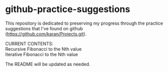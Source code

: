 # github-practice-suggestions

This repository is dedicated to preserving my progress through the practice suggestions that I've found on github (https://github.com/karan/Projects.git).

CURRENT CONTENTS:\
Recursive Fibonacci to the Nth value\
Iterative Fibonacci to the Nth value

The README will be updated as needed.
